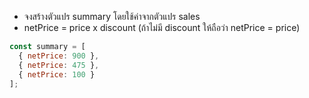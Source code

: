 - จงสร้างตัวแปร summary โดยใช้ค่าจากตัวแปร sales
- netPrice = price x discount (ถ้าไม่มี discount ให้ถือว่า netPrice = price)


```js
const summary = [
  { netPrice: 900 }, 
  { netPrice: 475 },
  { netPrice: 100 }
];
```
